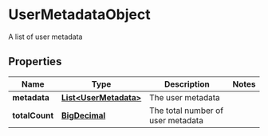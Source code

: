

# UserMetadataObject

A list of user metadata
## Properties

Name | Type | Description | Notes
------------ | ------------- | ------------- | -------------
**metadata** | [**List&lt;UserMetadata&gt;**](UserMetadata.md) | The user metadata | 
**totalCount** | [**BigDecimal**](BigDecimal.md) | The total number of user metadata | 



